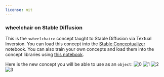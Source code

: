 ```yaml
---
license: mit
---
```

### wheelchair on Stable Diffusion
This is the `<wheelchair>` concept taught to Stable Diffusion via Textual Inversion. You can load this concept into the [Stable Conceptualizer](https://colab.research.google.com/github/huggingface/notebooks/blob/main/diffusers/stable_conceptualizer_inference.ipynb) notebook. You can also train your own concepts and load them into the concept libraries using [this notebook](https://colab.research.google.com/github/huggingface/notebooks/blob/main/diffusers/sd_textual_inversion_training.ipynb).

Here is the new concept you will be able to use as an `object`:
![<wheelchair> 0](https://huggingface.co/sd-concepts-library/wheelchair/resolve/main/concept_images/3.jpeg)
![<wheelchair> 1](https://huggingface.co/sd-concepts-library/wheelchair/resolve/main/concept_images/1.jpeg)
![<wheelchair> 2](https://huggingface.co/sd-concepts-library/wheelchair/resolve/main/concept_images/0.jpeg)
![<wheelchair> 3](https://huggingface.co/sd-concepts-library/wheelchair/resolve/main/concept_images/2.jpeg)

